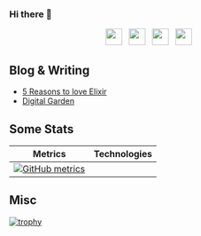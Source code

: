 ### Hi there 👋
<p align='center'>
<a href="https://dev.to/allanmacgregor"><img height="30" src="https://raw.githubusercontent.com/stephenajulu/WaylonWalker/main/icon/dev.png"></a>&nbsp;&nbsp;
<a href="https://twitter.com/allanmacgregor"><img height="30" src="https://github.com/stephenajulu/WaylonWalker/blob/main/icon/twitter.png?raw=true"></a>&nbsp;&nbsp;
<a href="https://instagram.com/allanmacgregor"><img height="30" src="https://github.com/stephenajulu/WaylonWalker/blob/main/icon/instagram.jpg?raw=true"></a>&nbsp;&nbsp;
<a href="https://www.linkedin.com/in/allanmacgregor/"><img height="30" src="https://github.com/stephenajulu/WaylonWalker/blob/main/icon/linkedin.png?raw=true"></a>
</p>

## Blog & Writing

- [5 Reasons to love Elixir](https://allanmacgregor.com/posts/5-reasons-to-love-elixir)
- [Digital Garden](https://publish.obsidian.md/allanmacgregor/)


## Some Stats

| Metrics                             |          Technologies               |
| :---------------------------------: | :---------------------------------: |
|[![GitHub metrics](https://metrics.lecoq.io/amacgregor?languages=1&isocalendar=1&followup=1&pagespeed=1)](https://github.com/lowlighter/metrics) | |


## Misc
[![trophy](https://github-profile-trophy.vercel.app/?username=amacgregor&column=8)](https://github.com/ryo-ma/github-profile-trophy)
